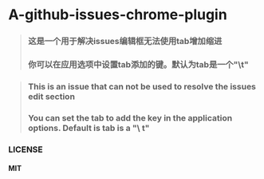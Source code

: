 # A-github-issues-chrome-plugin

> ### 这是一个用于解决issues编辑框无法使用tab增加缩进
> ### 你可以在应用选项中设置tab添加的键。默认为tab是一个"\t"

> ### This is an issue that can not be used to resolve the issues edit section
> ### You can set the tab to add the key in the application options. Default is tab is a "\ t"

### LICENSE
#### MIT